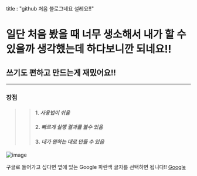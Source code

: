 
title : "github 처음 블로그네요 설레요!!"

일단 처음 봤을 때 너무 생소해서 내가 할 수 있을까 생각했는데 하다보니깐 되네요!!
=============================================================
쓰기도 편하고 만드는게 재밌어요!!
--------------------------
***

### 장점
> >#### 1. _사용법이 **쉬움**_
> >
> >#### 2. _**빠르게** 실행 결과를 볼수 있음_
> >
> >#### 3. _내가 **원하는 대로** 만들 수 있음_


![image]((https://user-images.githubusercontent.com/103317212/165551316-2411e368-6ac5-4ab7-921f-37be1b157699.png)
)

구글로 들어가고 싶다면 옆에 있는 Google 파란색 글자를 선택하면 됩니다!!
[Google](https://google.com)



